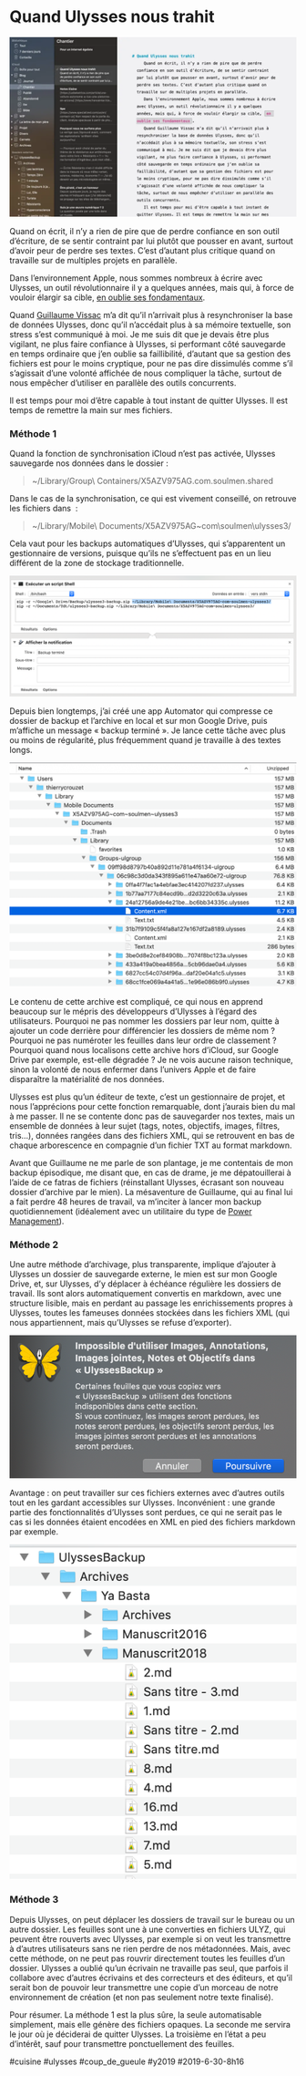 # Quand Ulysses nous trahit

![Mon Ulysses](_i/ulysses.webp)

Quand on écrit, il n’y a rien de pire que de perdre confiance en son outil d’écriture, de se sentir contraint par lui plutôt que pousser en avant, surtout d’avoir peur de perdre ses textes. C’est d’autant plus critique quand on travaille sur de multiples projets en parallèle.

Dans l’environnement Apple, nous sommes nombreux à écrire avec Ulysses, un outil révolutionnaire il y a quelques années, mais qui, à force de vouloir élargir sa cible, [en oublie ses fondamentaux](../5/ulysses-lex-meilleur-editeur-pour-ecrivain.md).

Quand [Guillaume Vissac](http://www.fuirestunepulsion.net/) m’a dit qu’il n’arrivait plus à resynchroniser la base de données Ulysses, donc qu’il n’accédait plus à sa mémoire textuelle, son stress s’est communiqué à moi. Je me suis dit que je devais être plus vigilant, ne plus faire confiance à Ulysses, si performant côté sauvegarde en temps ordinaire que j’en oublie sa faillibilité, d’autant que sa gestion des fichiers est pour le moins cryptique, pour ne pas dire dissimulés comme s’il s’agissait d’une volonté affichée de nous compliquer la tâche, surtout de nous empêcher d’utiliser en parallèle des outils concurrents.

Il est temps pour moi d’être capable à tout instant de quitter Ulysses. Il est temps de remettre la main sur mes fichiers.

### Méthode 1

Quand la fonction de synchronisation iCloud n’est pas activée, Ulysses sauvegarde nos données dans le dossier :

> ~/Library/Group\ Containers/X5AZV975AG.com.soulmen.shared

Dans le cas de la synchronisation, ce qui est vivement conseillé, on retrouve les fichiers dans  :

> ~/Library/Mobile\ Documents/X5AZV975AG~com\soulmen\ulysses3/

Cela vaut pour les backups automatiques d’Ulysses, qui s’apparentent un gestionnaire de versions, puisque qu’ils ne s’effectuent pas en un lieu différent de la zone de stockage traditionnelle.

![Script Automator](_i/back1.png)

Depuis bien longtemps, j’ai créé une app Automator qui compresse ce dossier de backup et l’archive en local et sur mon Google Drive, puis m’affiche un message « backup terminé ». Je lance cette tâche avec plus ou moins de régularité, plus fréquemment quand je travaille à des textes longs.

![Sauvegarde cryptique](_i/back2.png)

Le contenu de cette archive est compliqué, ce qui nous en apprend beaucoup sur le mépris des développeurs d’Ulysses à l’égard des utilisateurs. Pourquoi ne pas nommer les dossiers par leur nom, quitte à ajouter un code derrière pour différencier les dossiers de même nom ? Pourquoi ne pas numéroter les feuilles dans leur ordre de classement ? Pourquoi quand nous localisons cette archive hors d’iCloud, sur Google Drive par exemple, est-elle dégradée ? Je ne vois aucune raison technique, sinon la volonté de nous enfermer dans l’univers Apple et de faire disparaître la matérialité de nos données.

Ulysses est plus qu’un éditeur de texte, c’est un gestionnaire de projet, et nous l’apprécions pour cette fonction remarquable, dont j’aurais bien du mal à me passer. Il ne se contente donc pas de sauvegarder nos textes, mais un ensemble de données à leur sujet (tags, notes, objectifs, images, filtres, tris…), données rangées dans des fichiers XML, qui se retrouvent en bas de chaque arborescence en compagnie d’un fichier TXT au format markdown.

Avant que Guillaume ne me parle de son plantage, je me contentais de mon backup épisodique, me disant que, en cas de drame, je me dépatouillerai à l’aide de ce fatras de fichiers (réinstallant Ulysses, écrasant son nouveau dossier d’archive par le mien). La mésaventure de Guillaume, qui au final lui a fait perdre 48 heures de travail, va m’inciter à lancer mon backup quotidiennement (idéalement avec un utilitaire du type de [Power Management](https://www.dssw.co.uk/powermanager/)).

### Méthode 2

Une autre méthode d’archivage, plus transparente, implique d’ajouter à Ulysses un dossier de sauvegarde externe, le mien est sur mon Google Drive, et, sur Ulysses, d’y déplacer à échéance régulière les dossiers de travail. Ils sont alors automatiquement convertis en markdown, avec une structure lisible, mais en perdant au passage les enrichissements propres à Ulysses, toutes les fameuses données stockées dans les fichiers XML (qui nous appartiennent, mais qu’Ulysses se refuse d’exporter).

![Données Ulysses perdues](_i/back3.png)

Avantage : on peut travailler sur ces fichiers externes avec d’autres outils tout en les gardant accessibles sur Ulysses. Inconvénient : une grande partie des fonctionnalités d’Ulysses sont perdues, ce qui ne serait pas le cas si les données étaient encodées en XML en pied des fichiers markdown par exemple.

![Architecture claire en markdown](_i/back4.png)

### Méthode 3

Depuis Ulysses, on peut déplacer les dossiers de travail sur le bureau ou un autre dossier. Les feuilles sont une à une converties en fichiers ULYZ, qui peuvent être rouverts avec Ulysses, par exemple si on veut les transmettre à d’autres utilisateurs sans ne rien perdre de nos métadonnées. Mais, avec cette méthode, on ne peut pas rouvrir directement toutes les feuilles d’un dossier. Ulysses a oublié qu’un écrivain ne travaille pas seul, que parfois il collabore avec d’autres écrivains et des correcteurs et des éditeurs, et qu’il serait bon de pouvoir leur transmettre une copie d’un morceau de notre environnement de création (et non pas seulement notre texte finalisé).

Pour résumer. La méthode 1 est la plus sûre, la seule automatisable simplement, mais elle génère des fichiers opaques. La seconde me servira le jour où je déciderai de quitter Ulysses. La troisième en l’état a peu d’intérêt, sauf pour transmettre ponctuellement des feuilles.

#cuisine #ulysses #coup_de_gueule #y2019 #2019-6-30-8h16
